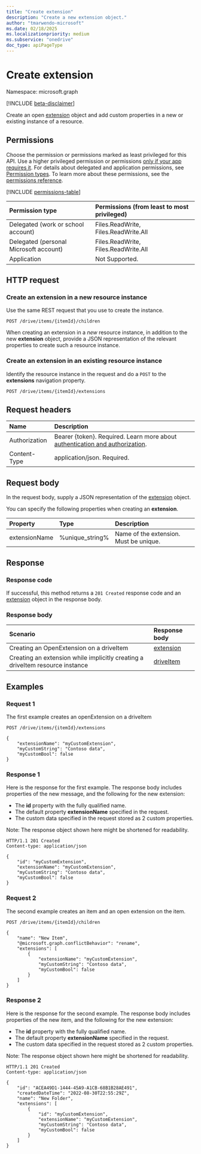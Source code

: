```yaml
---
title: "Create extension"
description: "Create a new extension object."
author: "tmarwendo-microsoft"
ms.date: 02/18/2025
ms.localizationpriority: medium
ms.subservice: "onedrive"
doc_type: apiPageType
---
```


# Create extension

Namespace: microsoft.graph

[!INCLUDE [beta-disclaimer](../../includes/beta-disclaimer.md)]

Create an open [extension](../resources/openExtension.md) object and add custom properties in a new or existing instance of a resource.

## Permissions

Choose the permission or permissions marked as least privileged for this API. Use a higher privileged permission or permissions [only if your app requires it](/graph/permissions-overview#best-practices-for-using-microsoft-graph-permissions). For details about delegated and application permissions, see [Permission types](/graph/permissions-overview#permission-types). To learn more about these permissions, see the [permissions reference](/graph/permissions-reference).

<!-- {
  "blockType": "ignored",
  "name": "driveitem-post-extensions-permissions"
}
-->
[!INCLUDE [permissions-table](../includes/permissions/driveitem-post-extensions-permissions.md)]

|Permission type                       | Permissions (from least to most privileged)                      |
|:-------------------------------------|:-----------------------------------------------------------------|
|Delegated (work or school account)    | Files.ReadWrite, Files.ReadWrite.All                             |
|Delegated (personal Microsoft account) | Files.ReadWrite, Files.ReadWrite.All                            |
|Application                           | Not Supported.                                                   |

## HTTP request

### Create an extension in a new resource instance

Use the same REST request that you use to create the instance.

<!-- { "blockType": "ignored" } -->
```http
POST /drive/items/{itemId}/children
```

When creating an extension in a _new_ resource instance, in addition to the
new **extension** object, provide a JSON representation of the relevant properties to create such a resource instance.

### Create an extension in an existing resource instance

Identify the resource instance in the request and do a `POST` to the **extensions** navigation property.

<!-- { "blockType": "ignored" } -->
```http
POST /drive/items/{itemId}/extensions
```

## Request headers

|Name|Description|
|:---|:---|
|Authorization|Bearer {token}. Required. Learn more about [authentication and authorization](/graph/auth/auth-concepts).|
|Content-Type|application/json. Required.|

## Request body

In the request body, supply a JSON representation of the [extension](../resources/extension.md) object.

You can specify the following properties when creating an **extension**.

|Property|Type|Description|
|:---|:---|:---|
| extensionName | %unique_string% | Name of the extension. Must be unique.


## Response

### Response code
If successful, this method returns a `201 Created` response code and an [extension](../resources/extension.md) object in the response body.

### Response body

| Scenario       | Response body |
|:---------------|:--------------|
| Creating an OpenExtension on a driveItem | [extension](../resources/openExtension.md) |
| Creating an extension while implicitly creating a driveItem resource instance | [driveItem](../resources/driveItem.md) |

## Examples

### Request 1

The first example creates an openExtension on a driveItem

<!-- {
"blockType": "ignored",
}-->
```http
POST /drive/items/{itemId}/extensions

{
    "extensionName": "myCustomExtension",
    "myCustomString": "Contoso data",
    "myCustomBool": false
}
```

### Response 1

Here is the response for the first example. The response body includes properties of the new message,
and the following for the new extension:

- The **id** property with the fully qualified name.
- The default property **extensionName** specified in the request.
- The custom data specified in the request stored as 2 custom properties.

Note: The response object shown here might be shortened for readability.

<!-- {
"blockType": "ignored",
}-->
```http
HTTP/1.1 201 Created
Content-type: application/json

{
    "id": "myCustomExtension",
    "extensionName": "myCustomExtension",
    "myCustomString": "Contoso data",
    "myCustomBool": false
}
```

### Request 2

The second example creates an item and an open extension on the item.

<!-- {
"blockType": "ignored",
}-->
```http
POST /drive/items/{itemId}/children

{
    "name": "New Item",
    "@microsoft.graph.conflictBehavior": "rename",
    "extensions": [
        {
            "extensionName": "myCustomExtension",
            "myCustomString": "Contoso data",
            "myCustomBool": false
        }
    ]
}
```

### Response 2

Here is the response for the second example. The response body includes properties of the new item,
and the following for the new extension:

- The **id** property with the fully qualified name.
- The default property **extensionName** specified in the request.
- The custom data specified in the request stored as 2 custom properties.

Note: The response object shown here might be shortened for readability.

<!-- {
"blockType": "ignored",
}-->
```http
HTTP/1.1 201 Created
Content-type: application/json

{
    "id": "ACEA49D1-1444-45A9-A1CB-68B1B28AE491",
    "createdDateTime": "2022-08-30T22:55:29Z",
    "name": "New Folder",
    "extensions": [
        {
            "id": "myCustomExtension",
            "extensionName": "myCustomExtension",
            "myCustomString": "Contoso data",
            "myCustomBool": false
        }
    ]
}